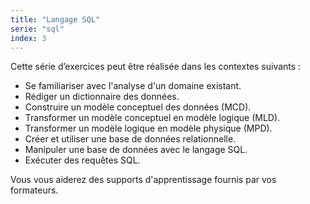 ```yaml
---
title: "Langage SQL"
serie: "sql"
index: 3
---
```


Cette série d’exercices peut être réalisée dans les contextes suivants :

- Se familiariser avec l'analyse d'un domaine existant.
- Rédiger un dictionnaire des données.
- Construire un modèle conceptuel des données (MCD).
- Transformer un modèle conceptuel en modèle logique (MLD).
- Transformer un modèle logique en modèle physique (MPD).
- Créer et utiliser une base de données relationnelle.
- Manipuler une base de données avec le langage SQL.
- Exécuter des requêtes SQL.

Vous vous aiderez des supports d'apprentissage fournis par vos formateurs.
